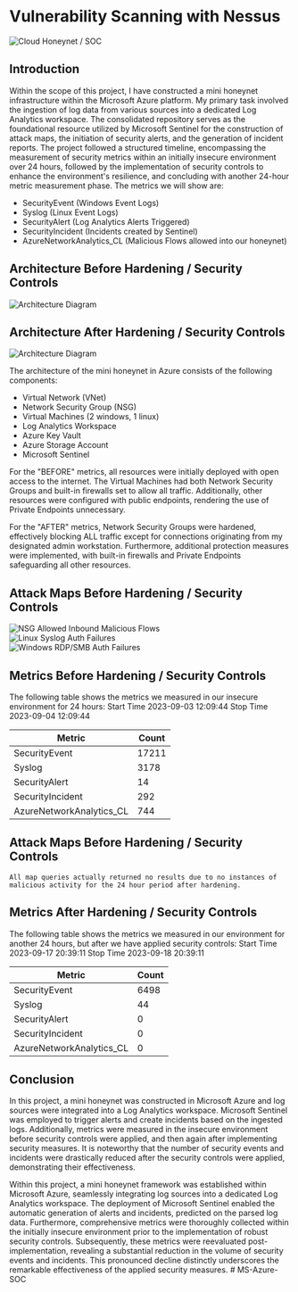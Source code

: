 # Vulnerability Scanning with Nessus
![Cloud Honeynet / SOC](https://i.imgur.com/ZWxe03e.jpg)

## Introduction

Within the scope of this project, I have constructed a mini honeynet infrastructure within the Microsoft Azure platform. My primary task involved the ingestion of log data from various sources into a dedicated Log Analytics workspace. The consolidated repository serves as the foundational resource utilized by Microsoft Sentinel for the construction of attack maps, the initiation of security alerts, and the generation of incident reports. The project followed a structured timeline, encompassing the measurement of security metrics within an initially insecure environment over 24 hours, followed by the implementation of security controls to enhance the environment's resilience, and concluding with another 24-hour metric measurement phase. The metrics we will show are:

- SecurityEvent (Windows Event Logs)
- Syslog (Linux Event Logs)
- SecurityAlert (Log Analytics Alerts Triggered)
- SecurityIncident (Incidents created by Sentinel)
- AzureNetworkAnalytics_CL (Malicious Flows allowed into our honeynet)

## Architecture Before Hardening / Security Controls
![Architecture Diagram](https://i.imgur.com/aBDwnKb.jpg)

## Architecture After Hardening / Security Controls
![Architecture Diagram](https://i.imgur.com/YQNa9Pp.jpg)

The architecture of the mini honeynet in Azure consists of the following components:

- Virtual Network (VNet)
- Network Security Group (NSG)
- Virtual Machines (2 windows, 1 linux)
- Log Analytics Workspace
- Azure Key Vault
- Azure Storage Account
- Microsoft Sentinel

For the "BEFORE" metrics, all resources were initially deployed with open access to the internet. The Virtual Machines had both Network Security Groups and built-in firewalls set to allow all traffic. Additionally, other resources were configured with public endpoints, rendering the use of Private Endpoints unnecessary. 

For the "AFTER" metrics, Network Security Groups were hardened, effectively blocking ALL traffic except for connections originating from my designated admin workstation. Furthermore, additional protection measures were implemented, with built-in firewalls and Private Endpoints safeguarding all other resources. 

## Attack Maps Before Hardening / Security Controls
![NSG Allowed Inbound Malicious Flows](https://i.imgur.com/1qvswSX.png)<br>
![Linux Syslog Auth Failures](https://i.imgur.com/G1YgZt6.png)<br>
![Windows RDP/SMB Auth Failures](https://i.imgur.com/ESr9Dlv.png)<br>

## Metrics Before Hardening / Security Controls

The following table shows the metrics we measured in our insecure environment for 24 hours:
Start Time 2023-09-03 12:09:44
Stop Time 2023-09-04 12:09:44

| Metric                   | Count
| ------------------------ | -----
| SecurityEvent            | 17211
| Syslog                   | 3178
| SecurityAlert            | 14
| SecurityIncident         | 292
| AzureNetworkAnalytics_CL | 744

## Attack Maps Before Hardening / Security Controls

```All map queries actually returned no results due to no instances of malicious activity for the 24 hour period after hardening.```

## Metrics After Hardening / Security Controls

The following table shows the metrics we measured in our environment for another 24 hours, but after we have applied security controls:
Start Time 2023-09-17 20:39:11
Stop Time	2023-09-18 20:39:11

| Metric                   | Count
| ------------------------ | -----
| SecurityEvent            | 6498
| Syslog                   | 44
| SecurityAlert            | 0
| SecurityIncident         | 0
| AzureNetworkAnalytics_CL | 0

## Conclusion

In this project, a mini honeynet was constructed in Microsoft Azure and log sources were integrated into a Log Analytics workspace. Microsoft Sentinel was employed to trigger alerts and create incidents based on the ingested logs. Additionally, metrics were measured in the insecure environment before security controls were applied, and then again after implementing security measures. It is noteworthy that the number of security events and incidents were drastically reduced after the security controls were applied, demonstrating their effectiveness.

Within this project, a mini honeynet framework was established within Microsoft Azure, seamlessly integrating log sources into a dedicated Log Analytics workspace. The deployment of Microsoft Sentinel enabled the automatic generation of alerts and incidents, predicted on the parsed log data. Furthermore, comprehensive metrics were thoroughly collected within the initially insecure environment prior to the implementation of robust security controls. Subsequently, these metrics were reevaluated post-implementation, revealing a substantial reduction in the volume of security events and incidents. This pronounced decline distinctly underscores the remarkable effectiveness of the applied security measures. # MS-Azure-SOC
